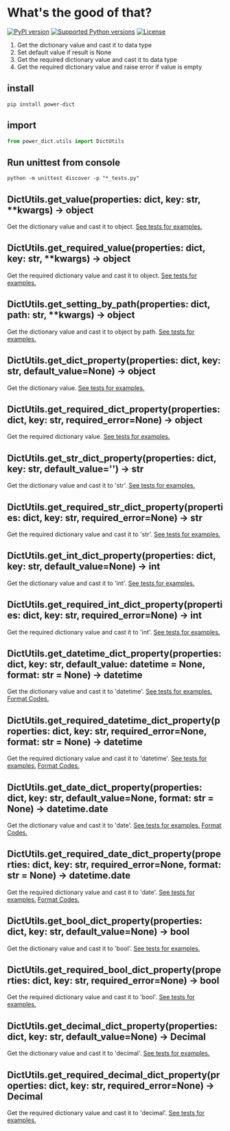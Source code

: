 # What's the good of that?
[![PyPI version](https://badge.fury.io/py/power-dict.svg)](https://pypi.org/project/power-dict/)
[![Supported Python versions](https://img.shields.io/pypi/pyversions/power-dict)](https://img.shields.io/pypi/pyversions/power-dict)
[![License](https://img.shields.io/pypi/l/power-dict)](https://img.shields.io/pypi/l/power-dict)
1. Get the dictionary value and cast it to data type 
1. Set default value if result is None
1. Get the required dictionary value and cast it to data type
1. Get the required dictionary value and raise error if value is empty
## install
```
pip install power-dict
```
## import
``` python
from power_dict.utils import DictUtils
```
## Run unittest from console
```
python -m unittest discover -p "*_tests.py"
```
## DictUtils.get_value(properties: dict, key: str, **kwargs) -> object
Get the dictionary value and cast it to object. [See tests for examples.](https://github.com/agorinenko/power-dict/blob/master/tests/get_value_tests.py)
## DictUtils.get_required_value(properties: dict, key: str, **kwargs) -> object
Get the required dictionary value and cast it to object. [See tests for examples.](https://github.com/agorinenko/power-dict/blob/master/tests/get_required_value_tests.py)
## DictUtils.get_setting_by_path(properties: dict, path: str, **kwargs) -> object
Get the dictionary value and cast it to object by path. [See tests for examples.](https://github.com/agorinenko/power-dict/blob/master/tests/get_setting_by_path_tests.py)
## DictUtils.get_dict_property(properties: dict, key: str, default_value=None) -> object
Get the dictionary value. [See tests for examples.](https://github.com/agorinenko/power-dict/blob/master/tests/get_dict_property_tests.py)
## DictUtils.get_required_dict_property(properties: dict, key: str, required_error=None) -> object
Get the required dictionary value. [See tests for examples.](https://github.com/agorinenko/power-dict/blob/master/tests/get_dict_property_tests.py)
## DictUtils.get_str_dict_property(properties: dict, key: str, default_value='') -> str
Get the dictionary value and cast it to 'str'. [See tests for examples.](https://github.com/agorinenko/power-dict/blob/master/tests/get_str_dict_property_tests.py)
## DictUtils.get_required_str_dict_property(properties: dict, key: str, required_error=None) -> str
Get the required dictionary value and cast it to 'str'. [See tests for examples.](https://github.com/agorinenko/power-dict/blob/master/tests/get_str_dict_property_tests.py)
## DictUtils.get_int_dict_property(properties: dict, key: str, default_value=None) -> int
Get the dictionary value and cast it to 'int'. [See tests for examples.](https://github.com/agorinenko/power-dict/blob/master/tests/get_int_dict_property_tests.py)
## DictUtils.get_required_int_dict_property(properties: dict, key: str, required_error=None) -> int
Get the required dictionary value and cast it to 'int'. [See tests for examples.](https://github.com/agorinenko/power-dict/blob/master/tests/get_int_dict_property_tests.py)
## DictUtils.get_datetime_dict_property(properties: dict, key: str, default_value: datetime = None, format: str = None) -> datetime
 Get the dictionary value and cast it to 'datetime'. 
 [See tests for examples.](https://github.com/agorinenko/power-dict/blob/master/tests/get_datetime_dict_property_tests.py)
 [Format Codes.](https://docs.python.org/3.8/library/datetime.html#strftime-and-strptime-format-codes)
## DictUtils.get_required_datetime_dict_property(properties: dict, key: str, required_error=None, format: str = None) -> datetime
Get the required dictionary value and cast it to 'datetime'. 
[See tests for examples.](https://github.com/agorinenko/power-dict/blob/master/tests/get_datetime_dict_property_tests.py)
[Format Codes.](https://docs.python.org/3.8/library/datetime.html#strftime-and-strptime-format-codes)
## DictUtils.get_date_dict_property(properties: dict, key: str, default_value=None, format: str = None) -> datetime.date
Get the dictionary value and cast it to 'date'.
 [See tests for examples.](https://github.com/agorinenko/power-dict/blob/master/tests/get_date_dict_property_tests.py)
 [Format Codes.](https://docs.python.org/3.8/library/datetime.html#strftime-and-strptime-format-codes)
## DictUtils.get_required_date_dict_property(properties: dict, key: str, required_error=None, format: str = None) -> datetime.date
Get the required dictionary value and cast it to 'date'.
[See tests for examples.](https://github.com/agorinenko/power-dict/blob/master/tests/get_date_dict_property_tests.py)
[Format Codes.](https://docs.python.org/3.8/library/datetime.html#strftime-and-strptime-format-codes)
## DictUtils.get_bool_dict_property(properties: dict, key: str, default_value=None) -> bool
Get the dictionary value and cast it to 'bool'. [See tests for examples.](https://github.com/agorinenko/power-dict/blob/master/tests/get_bool_dict_property_tests.py)
## DictUtils.get_required_bool_dict_property(properties: dict, key: str, required_error=None) -> bool
Get the required dictionary value and cast it to 'bool'. [See tests for examples.](https://github.com/agorinenko/power-dict/blob/master/tests/get_bool_dict_property_tests.py)
## DictUtils.get_decimal_dict_property(properties: dict, key: str, default_value=None) -> Decimal
Get the dictionary value and cast it to 'decimal'. [See tests for examples.](https://github.com/agorinenko/power-dict/blob/master/tests/get_decimal_dict_property_tests.py)
## DictUtils.get_required_decimal_dict_property(properties: dict, key: str, required_error=None) -> Decimal
Get the required dictionary value and cast it to 'decimal'. [See tests for examples.](https://github.com/agorinenko/power-dict/blob/master/tests/get_decimal_dict_property_tests.py)

